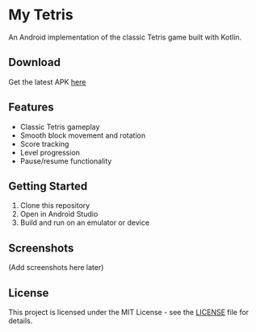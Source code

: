 # My Tetris

An Android implementation of the classic Tetris game built with Kotlin.

## Download

Get the latest APK [here](releases/MyTetris-v1.0.apk)

## Features
- Classic Tetris gameplay
- Smooth block movement and rotation
- Score tracking
- Level progression
- Pause/resume functionality

## Getting Started
1. Clone this repository
2. Open in Android Studio
3. Build and run on an emulator or device

## Screenshots
(Add screenshots here later)

## License
This project is licensed under the MIT License - see the [LICENSE](LICENSE) file for details. 
